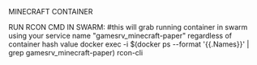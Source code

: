 MINECRAFT CONTAINER

RUN RCON CMD IN SWARM:
#this will grab running container in swarm using your service name "gamesrv_minecraft-paper" regardless of container hash value
    docker exec -i $(docker ps --format '{{.Names}}' | grep gamesrv_minecraft-paper) rcon-cli
